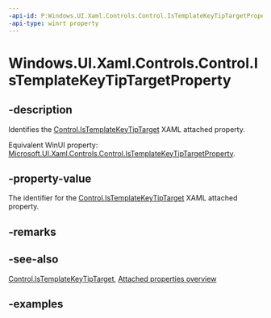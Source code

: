 ```yaml
---
-api-id: P:Windows.UI.Xaml.Controls.Control.IsTemplateKeyTipTargetProperty
-api-type: winrt property
---
```


<!-- Property syntax.
public DependencyProperty IsTemplateKeyTipTargetProperty { get; }
-->

# Windows.UI.Xaml.Controls.Control.IsTemplateKeyTipTargetProperty

## -description
Identifies the [Control.IsTemplateKeyTipTarget](control_istemplatekeytiptarget.md) XAML attached property.

Equivalent WinUI property: [Microsoft.UI.Xaml.Controls.Control.IsTemplateKeyTipTargetProperty](/windows/winui/api/microsoft.ui.xaml.controls.control.istemplatekeytiptargetproperty).

## -property-value
The identifier for the [Control.IsTemplateKeyTipTarget](control_istemplatekeytiptarget.md) XAML attached property.

## -remarks

## -see-also

[Control.IsTemplateKeyTipTarget](control_istemplatekeytiptarget.md), [Attached properties overview](/windows/uwp/xaml-platform/attached-properties-overview)

## -examples
